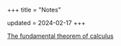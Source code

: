 +++
title = "Notes"

updated = 2024-02-17
+++

[The fundamental theorem of calculus](/fundamentaltheoremofcalculus.pdf)
